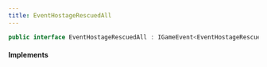 ```yaml
---
title: EventHostageRescuedAll
---
```


```csharp
public interface EventHostageRescuedAll : IGameEvent<EventHostageRescuedAll>
```

#### Implements

